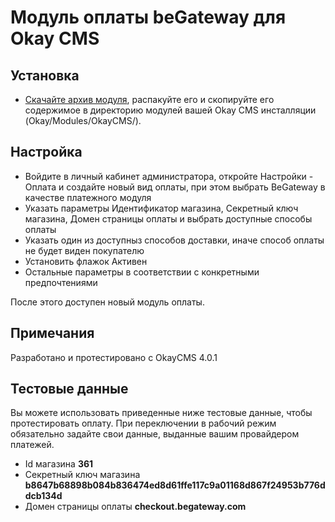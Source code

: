 # Модуль оплаты beGateway для Okay CMS

## Установка

  * [Скачайте архив модуля](https://github.com/beGateway/okaycms-payment-module/raw/master/okaycms-payment-module.zip), распакуйте его и скопируйте его содержимое в директорию модулей вашей Okay CMS инсталляции (Okay/Modules/OkayCMS/).

## Настройка

  * Войдите в личный кабинет администратора, откройте Настройки - Оплата и создайте новый вид оплаты, при этом выбрать BeGateway в качестве платежного модуля
  * Указать параметры Идентификатор магазина, Секретный ключ магазина, Домен страницы оплаты и выбрать доступные способы оплаты
  * Указать один из доступныз способов доставки, иначе способ оплаты не будет виден покупателю
  * Установить флажок Активен
  * Остальные параметры в соответствии с конкретными предпочтениями

После этого доступен новый модуль оплаты.

## Примечания

Разработано и протестировано c OkayCMS 4.0.1

## Тестовые данные

Вы можете использовать приведенные ниже тестовые данные, чтобы протестировать оплату. При переключении в рабочий режим обязательно задайте свои данные, выданные вашим провайдером платежей.

  * Id магазина __361__
  * Секретный ключ магазина __b8647b68898b084b836474ed8d61ffe117c9a01168d867f24953b776ddcb134d__
  * Домен страницы оплаты __checkout.begateway.com__
